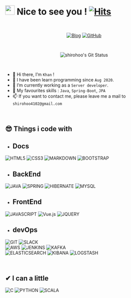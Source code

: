 # <img src="https://camo.githubusercontent.com/d3359cb00ab0b5ed8f2e1fe3fceb4fbaf3b614340f8c0db99c17b9f50b351770/68747470733a2f2f656d6f6a69732e736c61636b6d6f6a69732e636f6d2f656d6f6a69732f696d616765732f313533313834393433302f343234362f626c6f622d73756e676c61737365732e6769663f31353331383439343330" width="30" height="30"> Nice to see you ! [![Hits](https://hits.seeyoufarm.com/api/count/incr/badge.svg?url=https%3A%2F%2Fgithub.com%2Fshirohoo%2Fhit-counter&count_bg=%2379C83D&title_bg=%23555555&icon=&icon_color=%23E7E7E7&title=hits&edge_flat=false)](https://hits.seeyoufarm.com)

<br />

<p align="center">
<a href="https://hch4102.tistory.com/"><img alt="Blog" src ="https://img.shields.io/badge/Blog-000000.svg?&style=for-the-badge&logo=Bloglovin&logoColor=white"/></a> <a href="https://github.com/shirohoo"><img alt="GitHub" src ="https://img.shields.io/badge/Github-181717.svg?&style=for-the-badge&logo=GitHub&logoColor=white"/></a>
</p>

<br />

<p align="center">
  <img src="https://github-readme-stats.vercel.app/api?username=shirohoo&show_icons=true" alt="shirohoo's Git Status">
</p>

<br />

- 👋 Hi there, I’m `Khan` !
- 📖 I have been learn programming since `Aug 2020`.
- 🌱 I’m currently working as a `Server developer`.
- 👀 My favourites skills : `Java`, `Spring-Boot`, `JPA`
- 📫 If you want to contact me, please leave me a mail to `shirohoo4102@gmail.com`

<br/>


## 😎 Things i code with
- ## **Docs** 
![HTML5](https://img.shields.io/badge/HTML5-E34F26?style=for-the-badge&logo=html5&logoColor=white) ![CSS3](https://img.shields.io/badge/CSS3-1572B6?style=for-the-badge&logo=css3&logoColor=white) ![MARKDOWN](https://img.shields.io/badge/Markdown-000000?style=for-the-badge&logo=markdown&logoColor=white) ![BOOTSTRAP](https://img.shields.io/badge/Bootstrap-563D7C?style=for-the-badge&logo=bootstrap&logoColor=white) 
- ## **BackEnd** 
![JAVA](https://img.shields.io/badge/Java-ED8B00?style=for-the-badge&logo=java&logoColor=white) ![SPRING](https://img.shields.io/badge/Spring-6DB33F?style=for-the-badge&logo=spring&logoColor=white) ![HIBERNATE](https://img.shields.io/badge/Hibernate-59666C?style=for-the-badge&logo=Hibernate&logoColor=white) ![MYSQL](https://img.shields.io/badge/MySQL-00000F?style=for-the-badge&logo=mysql&logoColor=white) 
- ## **FrontEnd** 
![JAVASCRIPT](https://img.shields.io/badge/JavaScript-F7DF1E?style=for-the-badge&logo=javascript&logoColor=black) ![Vue.js](https://img.shields.io/badge/Vue.js-4FC08D?style=for-the-badge&logo=Vue.js&logoColor=white) ![JQUERY](https://img.shields.io/badge/jQuery-0769AD?style=for-the-badge&logo=jquery&logoColor=white) 
- ## **devOps** 
![GIT](https://img.shields.io/badge/Git-F05032?style=for-the-badge&logo=git&logoColor=white) ![SLACK](https://img.shields.io/badge/Slack-4A154B?style=for-the-badge&logo=Slack&logoColor=white) <br />
![AWS](https://img.shields.io/badge/Amazon_AWS-232F3E?style=for-the-badge&logo=amazon-aws&logoColor=white) ![JENKINS](https://img.shields.io/badge/Jenkins-73C3D5?style=for-the-badge&logo=Jenkins&logoColor=white) ![KAFKA](https://img.shields.io/badge/Apache_Kafka-231F20?style=for-the-badge&logo=Apache_Kafka&logoColor=white) <br />
![ELASTICSEARCH](https://img.shields.io/badge/Elasticsearch-005571?style=for-the-badge&logo=Elasticsearch&logoColor=white) ![KIBANA](https://img.shields.io/badge/Kibana-005571?style=for-the-badge&logo=Kibana&logoColor=white) ![LOGSTASH](https://img.shields.io/badge/Logstash-005571?style=for-the-badge&logo=Logstash&logoColor=white)


<br />

## ✔ I can a little
![C](https://img.shields.io/badge/C-00599C?style=for-the-badge&logo=c&logoColor=white) ![PYTHON](https://img.shields.io/badge/Python-14354C?style=for-the-badge&logo=python&logoColor=white) ![SCALA](https://img.shields.io/badge/Scala-DC322F?style=for-the-badge&logo=scala&logoColor=white) 

<br/>
